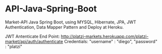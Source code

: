 # API-Java-Spring-Boot
Market-API Java Spring Boot, using MYSQL, Hibernate, JPA, JWT Authentication, Data Mapper Pattern and Deploy at Heroku.

JWT Antenticate End Point: 
    http://platzi-markets.herokuapp.com/platzi-market/api/auth/authenticate
Credentials: 
    "username" : "diego",
    "password" : "platzi"
